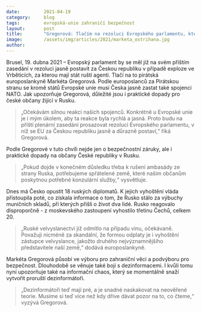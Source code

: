 ```yaml
---
date:         2021-04-19
category:     blog
tags:         evropská-unie zahraničí bezpečnost
layout:       post
title:        "Gregorová: Tlačím na rezoluci Evropského parlamentu, která se za Česko jasně postaví"
image:        /assets/img/articles/2021/marketa_ostrihana.jpg
author:       
---
```




Brusel, 19. dubna 2021 – Evropský parlament by se měl již na svém příštím zasedání v rezoluci jasně postavit za Českou republiku v případě exploze ve Vrběticích, za kterou mají stát ruští agenti. Tlačí na to pirátská europoslankyně Markéta Gregorová. Podle europoslanců za Pirátskou stranu se kromě států Evropské unie musí Česka jasně zastat také spojenci NATO. Jak upozorňuje Gregorová, důležité jsou i praktické dopady pro české občany žijící v Rusku.

> „Očekávám silnou reakci našich spojenců. Konkrétně u Evropské unie je i mým úkolem, aby ta reakce byla rychlá a jasná. Proto budu na příští plenární zasedání prosazovat rezoluci Evropského parlamentu, v níž se EU za Českou republiku jasně a důrazně postaví,“ říká Gregorová.

Podle Gregorové v tuto chvíli nejde jen o bezpečnostní záruky, ale i praktické dopady na občany České republiky v Rusku. 

> „Pokud dojde v konečném důsledku třeba k rušení ambasády ze strany Ruska, potřebujeme spřátelené země, které našim občanům poskytnou potřebné konzulární služby,“ vysvětluje.

Dnes má Česko opustit 18 ruských diplomatů. K jejich vyhoštění vláda přistoupila poté, co získala informace o tom, že Rusko stálo za výbuchy muničních skladů, při kterých přišli o život dva lidé. Rusko reagovalo disproporčně - z moskevského zastoupení vyhostilo třetinu Čechů, celkem 20. 

> „Ruské velvyslanectví již odmítlo na případu vinu, očekávaně. Považuji nicméně za skandální, že formou odplaty je i vyhoštění zástupce velvyslance, jakožto druhého nejvýznamnějšího představitele naší země,“ dodává europoslankyně.

Markéta Gregorová působí ve výboru pro zahraniční věci a podvýboru pro bezpečnost. Dlouhodobě se věnuje také boji s dezinformacemi. I kvůli tomu nyní upozorňuje také na informační chaos, který se momentálně snaží vytvořit proruští dezinformátoři.

> „Dezinformátoři teď mají pré, a je snadné naskakovat na neověřené teorie. Musíme si teď více než kdy dříve dávat pozor na to, co čteme,“ vyzývá Gregorová. 

